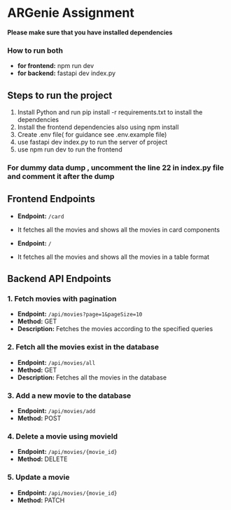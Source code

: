 # ARGenie Assignment

**Please make sure that you have installed dependencies**

### How to run both
- **for frontend:** npm run dev
- **for backend:** fastapi dev index.py



## Steps to run the project
1. Install Python and run pip install -r requirements.txt to install the dependencies
2. Install the frontend dependencies also using npm install
3. Create .env file( for guidance see .env.example file)
4. use fastapi dev index.py to run the server of project
5. use npm run dev to run the frontend

### For dummy data dump , uncomment the line 22 in index.py file and comment it after the dump

## Frontend  Endpoints
- **Endpoint:** `/card`
- It fetches all the movies and shows all the movies in card components

- **Endpoint:** `/`
- It fetches all the movies and shows all the movies in a table format

## Backend API Endpoints

### 1. Fetch movies with pagination 
- **Endpoint:** `/api/movies?page=1&pageSize=10`
- **Method:** GET
- **Description:** Fetches the movies according to the specified queries

### 2. Fetch all the movies exist in the database
- **Endpoint:** `/api/movies/all`
- **Method:** GET
- **Description:** Fetches all the movies in the database

### 3. Add a new movie to the database
- **Endpoint:** `/api/movies/add`
- **Method:** POST

### 4. Delete a movie using movieId
- **Endpoint:** `/api/movies/{movie_id}`
- **Method:** DELETE

### 5. Update a movie
- **Endpoint:** `/api/movies/{movie_id}`
- **Method:** PATCH